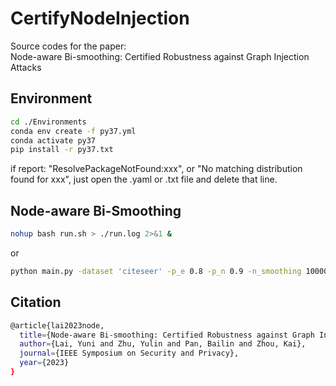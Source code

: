 # CertifyNodeInjection
Source codes for the paper:  
Node-aware Bi-smoothing: Certified Robustness against Graph Injection Attacks

## Environment

```bash
cd ./Environments
conda env create -f py37.yml
conda activate py37
pip install -r py37.txt
```
if report: "ResolvePackageNotFound:xxx", or "No matching distribution found for xxx", just open the .yaml or .txt file and delete that line.


## Node-aware Bi-Smoothing
```bash
nohup bash run.sh > ./run.log 2>&1 &
```

or 
```bash
python main.py -dataset 'citeseer' -p_e 0.8 -p_n 0.9 -n_smoothing 10000 -degree_budget 5 -certify_mode 'poisoning' -singleton 'exclude' -gpuID 0
```

## Citation
```bash
@article{lai2023node,
  title={Node-aware Bi-smoothing: Certified Robustness against Graph Injection Attacks},
  author={Lai, Yuni and Zhu, Yulin and Pan, Bailin and Zhou, Kai},
  journal={IEEE Symposium on Security and Privacy},
  year={2023}
}
```

